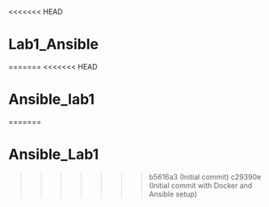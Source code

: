 <<<<<<< HEAD
# Lab1_Ansible
=======
<<<<<<< HEAD
# Ansible_lab1
=======
# Ansible_Lab1
>>>>>>> b5616a3 (Initial commit)
>>>>>>> c29390e (Initial commit with Docker and Ansible setup)
